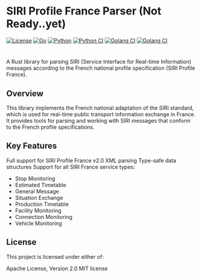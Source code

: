 # SIRI Profile France Parser (Not Ready..yet)
[![License][license-badge]][6]
[![Go][go-badge]][0]
[![Python][python-badge]][1]
[![Python CI][python-test-badge]][3]
[![Golang CI][go-test-badge]][4]
[![Golang CI][rust-test-badge]][5]
#

A Rust library for parsing  SIRI (Service Interface for Real-time Information) messages according to the French national profile specification (SIRI Profile France).

## Overview
This library implements the French national adaptation of the SIRI standard, which is used for real-time public transport information exchange in France. It provides tools for parsing and working with SIRI messages that conform to the French profile specifications.


## Key Features

Full support for SIRI Profile France v2.0
XML parsing
Type-safe data structures
Support for all SIRI France service types:

- Stop Monitoring
- Estimated Timetable
- General Message
- Situation Exchange
- Production Timetable
- Facility Monitoring
- Connection Monitoring
- Vehicle Monitoring



## License
This project is licensed under either of:

Apache License, Version 2.0
MIT license


[0]: https://pkg.go.dev/github.com/princefr/siri_parser/go
[1]: https://pypi.org/project/siri-parser/
[2]: https:://crate.io
[3]: https://github.com/princefr/siri_parser/actions/workflows/python_workflow.yml
[4]: https://github.com/princefr/siri_parser/actions/workflows/CI_golang.yml
[5]: https://github.com/princefr/siri_parser/actions/workflows/CI_rust.yml
[6]: http://opensource.org/licenses/MIT


[crates-badge]: https://img.shields.io/crates/v/xmlschema.svg?style=for-the-badge 'Crates.io'
[divider]: https://raw.githubusercontent.com/sebastienrousseau/vault/main/assets/elements/divider.svg "divider"
[rust-test-badge]: https://img.shields.io/docsrs/xmlschema.svg?style=for-the-badge 'Rust CI'
[go-test-badge]: https://img.shields.io/docsrs/xmlschema.svg?style=for-the-badge 'GO CI'
[python-test-badge]: https://img.shields.io/docsrs/xmlschema.svg?style=for-the-badge 'Python CI'
[libs-badge]: https://img.shields.io/badge/lib.rs-v0.0.2-orange.svg?style=for-the-badge 'Lib.rs'
[license-badge]: https://img.shields.io/crates/l/xmlschema.svg?style=for-the-badge 'License'
[go-badge]: https://img.shields.io/crates/l/xmlschema.svg?style=for-the-badge 'Go Package'
[python-badge]: https://img.shields.io/crates/l/xmlschema.svg?style=for-the-badge 'Pypi'
[made-with-rust]: https://img.shields.io/badge/rust-f04041?style=for-the-badge&labelColor=c0282d&logo=rust 'Made With Rust'
